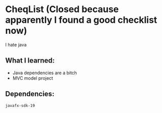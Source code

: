 # CheqList (Closed because apparently I found a good checklist now)
I hate java

## What I learned:
- Java dependencies are a bitch
- MVC model project

## Dependencies:
```
javafx-sdk-19
```

